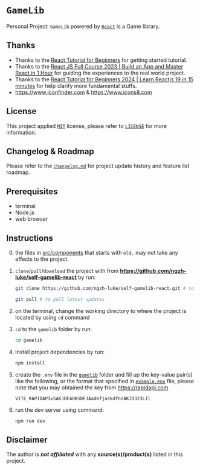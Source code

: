 # `GameLib`

Personal Project: `GameLib` powered by [`React`](https://react.dev/) is a Game library.

## Thanks

- Thanks to the [React Tutorial for Beginners](https://youtu.be/SqcY0GlETPk?si=opdBfZU9vDrOOxjJ) for getting started tutorial.
- Thanks to the [React JS Full Course 2023 | Build an App and Master React in 1 Hour](https://youtu.be/b9eMGE7QtTk?si=KdRpbg9HH3j72oyF) for guiding the experiences to the real world project.
- Thanks to the [React Tutorial for Beginners 2024 | Learn Reactjs 19 in 15 minutes](https://youtu.be/1z-E_KOC2L0?si=d-oK0YRN5Pk5a04E) for help clarify more fundamental stuffs.
- <https://www.iconfinder.com> & <https://www.icons8.com>

## License

This project applied [`MIT`](https://en.wikipedia.org/wiki/MIT_License) license, please refer to [`LICENSE`](LICENSE) for more information.

## Changelog & Roadmap

Please refer to the [`changelog.md`](changelog_roadmap.md) for project update history and feature list roadmap.

## Prerequisites

- terminal
- Node.js
- web browser

## Instructions

0. the files in [src/components](/gamelib/src/components/) that starts with `old.` may not take any effects to the project.

1. `clone`/`pull`/`download` the project with from __<https://github.com/ngzh-luke/self-gamelib-react>__ by run:

    ```bash
    git clone https://github.com/ngzh-luke/self-gamelib-react.git # to clone

    git pull # to pull latest updates
    ```

2. on the terminal, change the working directory to where the project is located by using `cd` command

3. `cd` to the `gamelib` folder by run:

    ```bash
    cd gamelib
    ```

4. install project dependencies by run:

    ```bash
    npm install
    ```

5. create the `.env` file in the [`gamelib`](gamelib) folder and fill up the key-value pair(s) like the following, or the format that specified in [`example.env`](gamelib/example.env) file, please note that you may obtained the key from <https://rapidapi.com>

    ```.env
    VITE_RAPIDAPI=SAKJDFAOKSDFJAadkfjaskdfnnAKJO323LIl
    ```

6. run the dev server using command:

    ```bash
    npm run dev
    ```

## Disclaimer

The author is *__not affiliated__* with any __source(s)/product(s)__ listed in this project.
